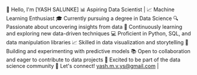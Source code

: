 👋 Hello, I'm [YASH SALUNKE]
📊 Aspiring Data Scientist | 📈 Machine Learning Enthusiast
🎓 Currently pursuing a degree in Data Science
🔍 Passionate about uncovering insights from data
🧠 Continuously learning and exploring new data-driven techniques
💻 Proficient in Python, SQL, and data manipulation libraries
📈 Skilled in data visualization and storytelling
🤖 Building and experimenting with predictive models
📚 Open to collaboration and eager to contribute to data projects
🌟 Excited to be part of the data science community
📧 Let's connect! yash.m.v.ys@gmail.com | 
